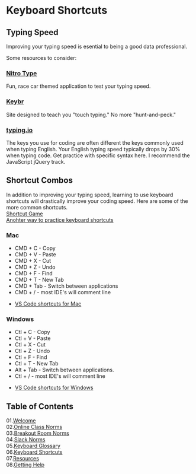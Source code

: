 # Keyboard Shortcuts

## Typing Speed
Improving your typing speed is esential to being a good data professional. 

Some resources to consider: 

### [Nitro Type](https://www.nitrotype.com/)
Fun, race car themed application to test your typing speed. 

### [Keybr](https://www.keybr.com/)
Site designed to teach you "touch typing." No more "hunt-and-peck." 

### [typing.io](https://typing.io/)
The keys you use for coding are often different the keys commonly used when typing English. Your English typing speed typically drops by 30% when typing code. Get practice with specific syntax here. I recommend the JavaScript jQuery track.

## Shortcut Combos
In addition to improving your typing speed, learning to use keyboard shortcuts will drastically improve your coding speed. Here are some of the more common shortcuts. 
<br>
[Shortcut Game](https://mattshaw.org/projects/shortcutgame/)
<br>
[Anohter way to practice keyboard shortcuts](https://www.shortcutfoo.com/)


### Mac

* CMD + C - Copy
* CMD + V - Paste
* CMD + X - Cut
* CMD + Z - Undo
* CMD + F - Find
* CMD + T - New Tab
* CMD + Tab - Switch between applications
* CMD + / - most IDE's will comment line 

- [VS Code shortcuts for Mac](https://code.visualstudio.com/shortcuts/keyboard-shortcuts-macos.pdf)


### Windows

* Ctl + C - Copy
* Ctl + V - Paste
* Ctl + X - Cut
* Ctl + Z - Undo
* Ctl + F - Find
* Ctl + T - New Tab
* Alt + Tab - Switch between applications. 
* Ctl + / - most IDE's will comment line 

- [VS Code shortcuts for Windows](https://code.visualstudio.com/shortcuts/keyboard-shortcuts-windows.pdf)


## Table of Contents

01.[Welcome](01-Welcome.md)<br>
02.[Online Class Norms](02-Online-Class-Norms.md)<br>
03.[Breakout Room Norms](03-Breakout-Room-Norms.md)<br>
04.[Slack Norms](04-Slack-Norms.md)<br>
05.[Keyboard Glossary](05-Keyboard-Glossary.md)<br>
06.[Keyboard Shortcuts](06-Keyboard-Shortcuts.md)<br>
07.[Resources](07-Resources.md)<br>
08.[Getting Help](08-Getting-Help.md)<br>

